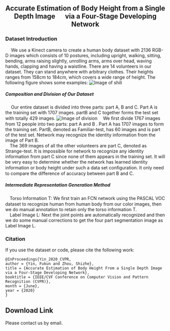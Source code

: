 ## <center> Accurate Estimation of Body Height from a Single Depth Image &#8195; via a Four-Stage Developing Network </center>


### Dataset Introduction
&#8195; We use a Kinect camera to create a human body dataset with 2136 RGB-D images which consists of 10 postures, including upright, walking, sitting, bending, arms raising slightly, unrolling arms, arms over head, waving hands, clapping and having a waistline. There are 14 volunteers in our dataset. They can stand anywhere with arbitrary clothes. Their heights ranges from 158cm to 184cm, which covers a wide range of height. The following figure shows some examples:
![Image of shili](https://depth2height.github.io/images/2.jpg)
##### Composition and Division of Our Dataset
&#8195; Our entire dataset is divided into three parts: part A, B and C. Part A is the training set with 1707 images. partB and C together forms the test set with totally 429 images. 
![Image of division](https://depth2height.github.io/images/3.jpg)
&#8195;We ﬁrst divide 1767 images from 12 people  into two parts: part A and B . Part A has 1707 images to form the training set. PartB, denoted as Familiar-test, has 60 images and is part of the test set. Network may recognize the identity information from the image of Part B.  
&#8195;The 369 images of all the other volunteers are part C, denoted as Strange-test. It is impossible for network to recognize any identity information from part C since none of them appears in the training set. It will be very easy to determine whether the network has learned identity information or body height under such a data set conﬁguration. It only need to compare the difference of accuracy between part B and C.
##### Intermediate Representation Generation Method
&#8195;Torso Information T: We ﬁrst train an FCN network using the PASCAL VOC dataset to recognize human from human body from our color images, then we do manual annotation to retain only the torso information T.   
&#8195;Label Image L: Next the joint points are automatically recognized and then we do some manual corrections to get the four part segmentation image as Label Image L. 
### Citation
If you use the dataset or code, please cite the following work:  
```
@InProceedings{Yin_2020_CVPR,
author = {Yin, Fukun and Zhou, Shizhe},
title = {Accurate Estimation of Body Height From a Single Depth Image via a Four-Stage Developing Network},
booktitle = {IEEE/CVF Conference on Computer Vision and Pattern Recognition (CVPR)},
month = {June},
year = {2020}
}
```

## Download Link
Please contact us by email.
